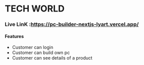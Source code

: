 # TECH WORLD

### Live LinK :https://pc-builder-nextjs-lyart.vercel.app/

#### Features

<ul>

<li> Customer can login </li>
<li> Customer can build own pc </li>
<li> Customer can see details of a product </li>

</ul>
